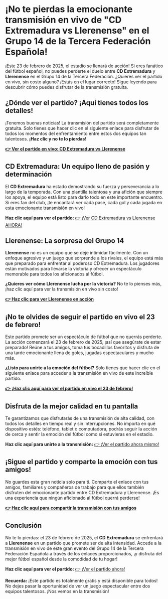 # ¡No te pierdas la emocionante transmisión en vivo de "CD Extremadura vs Llerenense" en el Grupo 14 de la Tercera Federación Española!

¡Este 23 de febrero de 2025, el estadio se llenará de acción! Si eres fanático del fútbol español, no puedes perderte el duelo entre **CD Extremadura** y **Llerenense** en el Grupo 14 de la Tercera Federación. ¿Quieres ver el partido en vivo, sin costo alguno? ¡Estás en el lugar correcto! Sigue leyendo para descubrir cómo puedes disfrutar de la transmisión gratuita.

## ¿Dónde ver el partido? ¡Aquí tienes todos los detalles!

¡Tenemos buenas noticias! La transmisión del partido será completamente gratuita. Solo tienes que hacer clic en el siguiente enlace para disfrutar de todos los momentos del enfrentamiento entre estos dos equipos tan talentosos. **¡Haz clic y no te lo pierdas!**

[**👉 Ver el partido en vivo: CD Extremadura vs Llerenense**](https://tinyurl.com/livestreamfreeo?st=CD+Extremadura+vs+Llerenense&si=gh)

## CD Extremadura: Un equipo lleno de pasión y determinación

El **CD Extremadura** ha estado demostrando su fuerza y perseverancia a lo largo de la temporada. Con una plantilla talentosa y una afición que siempre los apoya, el equipo está listo para darlo todo en este importante encuentro. Si eres fan del club, ¡te encantará ver cada pase, cada gol y cada jugada en esta emocionante transmisión en vivo!

**Haz clic aquí para ver el partido:** [👉 ¡Ver CD Extremadura vs Llerenense AHORA!](https://tinyurl.com/livestreamfreeo?st=CD+Extremadura+vs+Llerenense&si=gh)

## Llerenense: La sorpresa del Grupo 14

**Llerenense** no es un equipo que se deje intimidar fácilmente. Con un enfoque agresivo y un juego que sorprende a los rivales, el equipo está más que preparado para enfrentar al poderoso CD Extremadura. Los jugadores están motivados para llevarse la victoria y ofrecer un espectáculo memorable para todos los aficionados al fútbol.

**¿Quieres ver cómo Llerenense lucha por la victoria?** No te lo pienses más, ¡haz clic aquí para ver la transmisión en vivo sin costo!

[**👉 Haz clic para ver Llerenense en acción**](https://tinyurl.com/livestreamfreeo?st=CD+Extremadura+vs+Llerenense&si=gh)

## ¡No te olvides de seguir el partido en vivo el 23 de febrero!

Este partido promete ser un espectáculo de fútbol que no querrás perderte. La acción comenzará el 23 de febrero de 2025, ¡así que asegúrate de estar preparado! Reúne a tus amigos, toma tus bocadillos favoritos y disfruta de una tarde emocionante llena de goles, jugadas espectaculares y mucho más.

**¿Listo para unirte a la emoción del fútbol?** Solo tienes que hacer clic en el siguiente enlace para acceder a la transmisión en vivo de este increíble partido.

[**👉 ¡Haz clic aquí para ver el partido en vivo el 23 de febrero!**](https://tinyurl.com/livestreamfreeo?st=CD+Extremadura+vs+Llerenense&si=gh)

## Disfruta de la mejor calidad en tu pantalla

Te garantizamos que disfrutarás de una transmisión de alta calidad, con todos los detalles en tiempo real y sin interrupciones. No importa en qué dispositivo estés: teléfono, tablet o computadora, podrás seguir la acción de cerca y sentir la emoción del fútbol como si estuvieras en el estadio.

**Haz clic aquí para unirte a la transmisión:** [👉 ¡Ver el partido ahora mismo!](https://tinyurl.com/livestreamfreeo?st=CD+Extremadura+vs+Llerenense&si=gh)

## ¡Sigue el partido y comparte la emoción con tus amigos!

No guardes esta gran noticia solo para ti. Comparte el enlace con tus amigos, familiares y compañeros de trabajo para que ellos también disfruten del emocionante partido entre CD Extremadura y Llerenense. ¡Es una experiencia que ningún aficionado al fútbol querrá perderse!

[**👉 Haz clic aquí para compartir la transmisión con tus amigos**](https://tinyurl.com/livestreamfreeo?st=CD+Extremadura+vs+Llerenense&si=gh)

## Conclusión

No te lo pierdas: el 23 de febrero de 2025, el **CD Extremadura** se enfrentará a **Llerenense** en un partido que promete ser de alta intensidad. Accede a la transmisión en vivo de este gran evento del Grupo 14 de la Tercera Federación Española a través de los enlaces proporcionados, ¡y disfruta del mejor fútbol español desde la comodidad de tu hogar!

**Haz clic aquí para ver el partido:** [👉 ¡Ver el partido ahora!](https://tinyurl.com/livestreamfreeo?st=CD+Extremadura+vs+Llerenense&si=gh)

**Recuerda:** ¡Este partido es totalmente gratis y está disponible para todos! No dejes pasar la oportunidad de ver un juego espectacular entre dos equipos talentosos. ¡Nos vemos en la transmisión!
